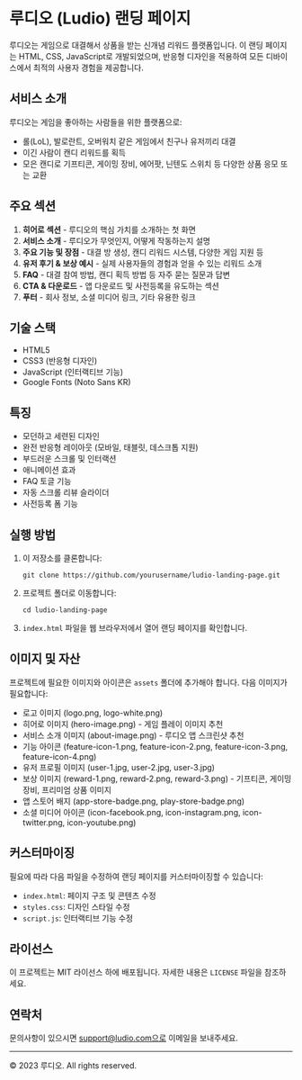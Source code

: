 # 루디오 (Ludio) 랜딩 페이지

루디오는 게임으로 대결해서 상품을 받는 신개념 리워드 플랫폼입니다. 이 랜딩 페이지는 HTML, CSS, JavaScript로 개발되었으며, 반응형 디자인을 적용하여 모든 디바이스에서 최적의 사용자 경험을 제공합니다.

## 서비스 소개

루디오는 게임을 좋아하는 사람들을 위한 플랫폼으로:

- 롤(LoL), 발로란트, 오버워치 같은 게임에서 친구나 유저끼리 대결
- 이긴 사람이 캔디 리워드를 획득
- 모은 캔디로 기프티콘, 게이밍 장비, 에어팟, 닌텐도 스위치 등 다양한 상품 응모 또는 교환

## 주요 섹션

1. **히어로 섹션** - 루디오의 핵심 가치를 소개하는 첫 화면
2. **서비스 소개** - 루디오가 무엇인지, 어떻게 작동하는지 설명
3. **주요 기능 및 장점** - 대결 방 생성, 캔디 리워드 시스템, 다양한 게임 지원 등
4. **유저 후기 & 보상 예시** - 실제 사용자들의 경험과 얻을 수 있는 리워드 소개
5. **FAQ** - 대결 참여 방법, 캔디 획득 방법 등 자주 묻는 질문과 답변
6. **CTA & 다운로드** - 앱 다운로드 및 사전등록을 유도하는 섹션
7. **푸터** - 회사 정보, 소셜 미디어 링크, 기타 유용한 링크

## 기술 스택

- HTML5
- CSS3 (반응형 디자인)
- JavaScript (인터랙티브 기능)
- Google Fonts (Noto Sans KR)

## 특징

- 모던하고 세련된 디자인
- 완전 반응형 레이아웃 (모바일, 태블릿, 데스크톱 지원)
- 부드러운 스크롤 및 인터랙션
- 애니메이션 효과
- FAQ 토글 기능
- 자동 스크롤 리뷰 슬라이더
- 사전등록 폼 기능

## 실행 방법

1. 이 저장소를 클론합니다:
   ```
   git clone https://github.com/yourusername/ludio-landing-page.git
   ```

2. 프로젝트 폴더로 이동합니다:
   ```
   cd ludio-landing-page
   ```

3. `index.html` 파일을 웹 브라우저에서 열어 랜딩 페이지를 확인합니다.

## 이미지 및 자산

프로젝트에 필요한 이미지와 아이콘은 `assets` 폴더에 추가해야 합니다. 다음 이미지가 필요합니다:

- 로고 이미지 (logo.png, logo-white.png)
- 히어로 이미지 (hero-image.png) - 게임 플레이 이미지 추천
- 서비스 소개 이미지 (about-image.png) - 루디오 앱 스크린샷 추천
- 기능 아이콘 (feature-icon-1.png, feature-icon-2.png, feature-icon-3.png, feature-icon-4.png)
- 유저 프로필 이미지 (user-1.jpg, user-2.jpg, user-3.jpg)
- 보상 이미지 (reward-1.png, reward-2.png, reward-3.png) - 기프티콘, 게이밍 장비, 프리미엄 상품 이미지
- 앱 스토어 배지 (app-store-badge.png, play-store-badge.png)
- 소셜 미디어 아이콘 (icon-facebook.png, icon-instagram.png, icon-twitter.png, icon-youtube.png)

## 커스터마이징

필요에 따라 다음 파일을 수정하여 랜딩 페이지를 커스터마이징할 수 있습니다:

- `index.html`: 페이지 구조 및 콘텐츠 수정
- `styles.css`: 디자인 스타일 수정
- `script.js`: 인터랙티브 기능 수정

## 라이선스

이 프로젝트는 MIT 라이선스 하에 배포됩니다. 자세한 내용은 `LICENSE` 파일을 참조하세요.

## 연락처

문의사항이 있으시면 support@ludio.com으로 이메일을 보내주세요.

---

© 2023 루디오. All rights reserved. 